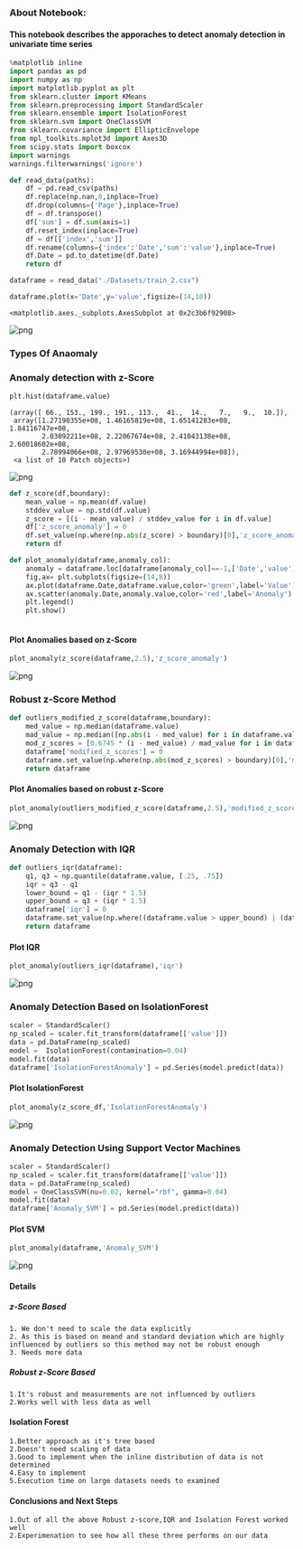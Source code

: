 
### About Notebook:
#### This notebook describes the apporaches to detect anomaly detection in univariate time series


```python
%matplotlib inline
import pandas as pd
import numpy as np
import matplotlib.pyplot as plt
from sklearn.cluster import KMeans
from sklearn.preprocessing import StandardScaler
from sklearn.ensemble import IsolationForest
from sklearn.svm import OneClassSVM
from sklearn.covariance import EllipticEnvelope
from mpl_toolkits.mplot3d import Axes3D
from scipy.stats import boxcox
import warnings
warnings.filterwarnings('ignore')
```


```python
def read_data(paths):
    df = pd.read_csv(paths)
    df.replace(np.nan,0,inplace=True)
    df.drop(columns={'Page'},inplace=True)
    df = df.transpose()
    df['sum'] = df.sum(axis=1)
    df.reset_index(inplace=True)
    df = df[['index','sum']]
    df.rename(columns={'index':'Date','sum':'value'},inplace=True)
    df.Date = pd.to_datetime(df.Date)
    return df
```


```python
dataframe = read_data("./Datasets/train_2.csv")
```


```python
dataframe.plot(x='Date',y='value',figsize=(14,10))
```




    <matplotlib.axes._subplots.AxesSubplot at 0x2c3b6f92908>




![png](output_4_1.png)


### Types Of Anaomaly

### Anomaly detection with  z-Score


```python
plt.hist(dataframe.value)
```




    (array([ 66., 153., 199., 191., 113.,  41.,  14.,   7.,   9.,  10.]),
     array([1.27190355e+08, 1.46165819e+08, 1.65141283e+08, 1.84116747e+08,
            2.03092211e+08, 2.22067674e+08, 2.41043138e+08, 2.60018602e+08,
            2.78994066e+08, 2.97969530e+08, 3.16944994e+08]),
     <a list of 10 Patch objects>)




![png](output_7_1.png)



```python
def z_score(df,boundary):
    mean_value = np.mean(df.value)
    stddev_value = np.std(df.value)
    z_score = [(i - mean_value) / stddev_value for i in df.value]
    df['z_score_anomaly'] = 0
    df.set_value(np.where(np.abs(z_score) > boundary)[0],'z_score_anomaly',-1)
    return df
```


```python
def plot_anomaly(dataframe,anomaly_col):
    anomaly = dataframe.loc[dataframe[anomaly_col]==-1,['Date','value']]
    fig,ax= plt.subplots(figsize=(14,8))
    ax.plot(dataframe.Date,dataframe.value,color='green',label='Value')
    ax.scatter(anomaly.Date,anomaly.value,color='red',label='Anomaly')
    plt.legend()
    plt.show()
    
```

#### Plot Anomalies based on z-Score


```python
plot_anomaly(z_score(dataframe,2.5),'z_score_anomaly')
```


![png](output_11_0.png)


### Robust z-Score Method


```python
def outliers_modified_z_score(dataframe,boundary):
    med_value = np.median(dataframe.value)
    mad_value = np.median([np.abs(i - med_value) for i in dataframe.value])
    mod_z_scores = [0.6745 * (i - med_value) / mad_value for i in dataframe.value]
    dataframe['modified_z_scores'] = 0
    dataframe.set_value(np.where(np.abs(mod_z_scores) > boundary)[0],'modified_z_scores',-1)
    return dataframe
```

#### Plot Anomalies based on robust z-Score


```python
plot_anomaly(outliers_modified_z_score(dataframe,2.5),'modified_z_scores')
```


![png](output_15_0.png)


### Anomaly Detection with IQR


```python
def outliers_iqr(dataframe):
    q1, q3 = np.quantile(dataframe.value, [.25, .75])
    iqr = q3 - q1
    lower_bound = q1 - (iqr * 1.5)
    upper_bound = q3 + (iqr * 1.5)
    dataframe['iqr'] = 0
    dataframe.set_value(np.where((dataframe.value > upper_bound) | (dataframe.value < lower_bound))[0],'iqr',-1)
    return dataframe
```

#### Plot IQR


```python
plot_anomaly(outliers_iqr(dataframe),'iqr')
```


![png](output_19_0.png)


### Anomaly Detection Based on IsolationForest


```python
scaler = StandardScaler()
np_scaled = scaler.fit_transform(dataframe[['value']])
data = pd.DataFrame(np_scaled)
model =  IsolationForest(contamination=0.04)
model.fit(data) 
dataframe['IsolationForestAnomaly'] = pd.Series(model.predict(data))
```

#### Plot IsolationForest


```python
plot_anomaly(z_score_df,'IsolationForestAnomaly')
```


![png](output_23_0.png)


### Anomaly Detection Using Support Vector Machines


```python
scaler = StandardScaler()
np_scaled = scaler.fit_transform(dataframe[['value']])
data = pd.DataFrame(np_scaled)
model = OneClassSVM(nu=0.02, kernel="rbf", gamma=0.04)
model.fit(data)
dataframe['Anomaly_SVM'] = pd.Series(model.predict(data))
```

#### Plot SVM


```python
plot_anomaly(dataframe,'Anomaly_SVM')
```


![png](output_27_0.png)


#### Details

##### z-Score Based
    1. We don't need to scale the data explicitly
    2. As this is based on meand and standard deviation which are highly influenced by outliers so this method may not be robust enough
    3. Needs more data
##### Robust z-Score Based
    1.It's robust and measurements are not influenced by outliers
    2.Works well with less data as well
#### Isolation Forest
    1.Better approach as it's tree based
    2.Doesn't need scaling of data
    3.Good to implement when the inline distribution of data is not determined
    4.Easy to implement
    5.Execution time on large datasets needs to examined
#### Conclusions and Next Steps
    1.Out of all the above Robust z-score,IQR and Isolation Forest worked well
    2.Experimenation to see how all these three performs on our data